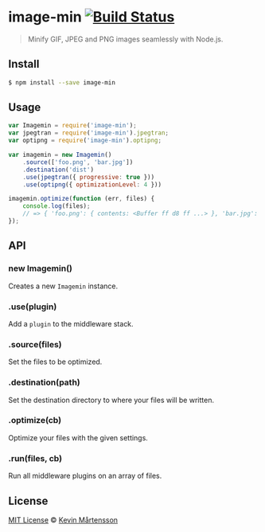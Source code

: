 # image-min [![Build Status](https://travis-ci.org/kevva/image-min.svg?branch=master)](https://travis-ci.org/kevva/image-min)

> Minify GIF, JPEG and PNG images seamlessly with Node.js.

## Install

```bash
$ npm install --save image-min
```

## Usage

```js
var Imagemin = require('image-min');
var jpegtran = require('image-min').jpegtran;
var optipng = require('image-min').optipng;

var imagemin = new Imagemin()
    .source(['foo.png', 'bar.jpg'])
    .destination('dist')
    .use(jpegtran({ progressive: true }))
    .use(optipng({ optimizationLevel: 4 }))

imagemin.optimize(function (err, files) {
    console.log(files);
    // => { 'foo.png': { contents: <Buffer ff d8 ff ...> }, 'bar.jpg': { contents: <Buffer 89 50 4e ...> }}
});
```

## API

### new Imagemin()

Creates a new `Imagemin` instance.

### .use(plugin)

Add a `plugin` to the middleware stack.

### .source(files)

Set the files to be optimized.

### .destination(path)

Set the destination directory to where your files will be written.

### .optimize(cb)

Optimize your files with the given settings.

### .run(files, cb)

Run all middleware plugins on an array of files.

## License

[MIT License](http://en.wikipedia.org/wiki/MIT_License) © [Kevin Mårtensson](http://kevinmartensson.com)
